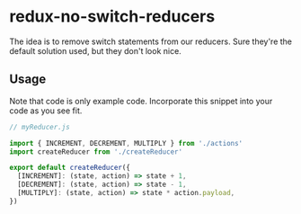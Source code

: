 # redux-no-switch-reducers

The idea is to remove switch statements from our reducers.  Sure they're
the default solution used, but they don't look nice.

## Usage

Note that code is only example code.  Incorporate this snippet into your code as
you see fit.

```js
// myReducer.js

import { INCREMENT, DECREMENT, MULTIPLY } from './actions'
import createReducer from './createReducer'

export default createReducer({
  [INCREMENT]: (state, action) => state + 1,
  [DECREMENT]: (state, action) => state - 1,
  [MULTIPLY]: (state, action) => state * action.payload,
})
```
